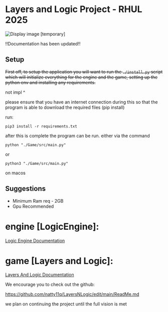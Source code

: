 # Layers and Logic Project - RHUL 2025
[MainImage]: Docs/img/coverImg.png "Mainimage"
![Display image [temporary]][MainImage]

‼️Documentation has been updated‼️

## Setup
~~First off, to setup the application you will want to run the `./install.py` script which will initialize everything for the engine and the game, setting up the python env and installing any requirements.~~

not impl ^

please ensure that you have an internet connection during this so that the program is able to download the required files (pip install)

run:

```
pip3 install -r requirements.txt
```


after this is complete the program can be run. either via the command

```
python "./Game/src/main.py"
```

or 

```
python3 "./Game/src/main.py"
```
on macos

<!-- or by running the `./run.py` file -->

<!-- the final option is to use the mainapp executable (note that this is just to launch the python app and does not contain any compiled code relevant to the runtime of the application) -->



## Suggestions

* Minimum Ram req - 2GB
* Gpu Recommended


# engine [LogicEngine]:
[Logic Engine Documentation](./ApplicationEngine/EngineDocs.md "Logic Engine Documentation")

# game [Layers and Logic]:
[Layers And Logic Documentation](./Game/GameDocs.md "Layers And Logic Documentation")



We encourage you to check out the github:

https://github.com/natty11q/LayersNLogic/edit/main/ReadMe.md

we plan on continuing the project until the full vision is met
